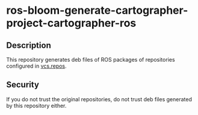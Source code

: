 # ros-bloom-generate-cartographer-project-cartographer-ros

## Description

This repository generates deb files of ROS packages of repositories configured in [vcs.repos](./vcs.repos).

## Security

If you do not trust the original repositories, do not trust deb files generated by this repository either.
